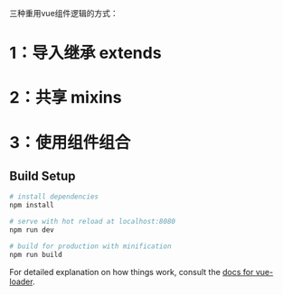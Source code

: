 
> 
三种重用vue组件逻辑的方式：
# 1：导入继承 extends
# 2：共享 mixins
# 3：使用组件组合
## Build Setup

``` bash
# install dependencies
npm install

# serve with hot reload at localhost:8080
npm run dev

# build for production with minification
npm run build
```

For detailed explanation on how things work, consult the [docs for vue-loader](http://vuejs.github.io/vue-loader).
